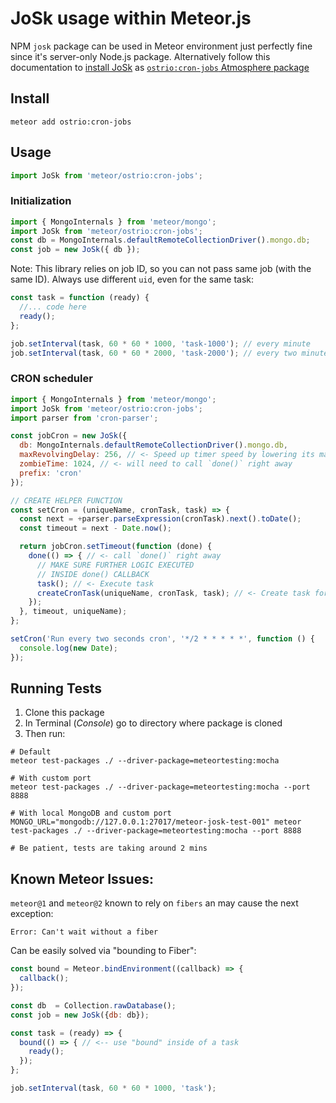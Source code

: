 # JoSk usage within Meteor.js

NPM `josk` package can be used in Meteor environment just perfectly fine since it's server-only Node.js package. Alternatively follow this documentation to [install JoSk](https://github.com/veliovgroup/josk#install-meteor) as [`ostrio:cron-jobs` Atmosphere package](https://atmospherejs.com/ostrio/cron-jobs)

## Install

```shell
meteor add ostrio:cron-jobs
```

## Usage

```js
import JoSk from 'meteor/ostrio:cron-jobs';
```

### Initialization

```js
import { MongoInternals } from 'meteor/mongo';
import JoSk from 'meteor/ostrio:cron-jobs';
const db = MongoInternals.defaultRemoteCollectionDriver().mongo.db;
const job = new JoSk({ db });
```

Note: This library relies on job ID, so you can not pass same job (with the same ID). Always use different `uid`, even for the same task:

```js
const task = function (ready) {
  //... code here
  ready();
};

job.setInterval(task, 60 * 60 * 1000, 'task-1000'); // every minute
job.setInterval(task, 60 * 60 * 2000, 'task-2000'); // every two minutes
```

### CRON scheduler

```js
import { MongoInternals } from 'meteor/mongo';
import JoSk from 'meteor/ostrio:cron-jobs';
import parser from 'cron-parser';

const jobCron = new JoSk({
  db: MongoInternals.defaultRemoteCollectionDriver().mongo.db,
  maxRevolvingDelay: 256, // <- Speed up timer speed by lowering its max revolving delay
  zombieTime: 1024, // <- will need to call `done()` right away
  prefix: 'cron'
});

// CREATE HELPER FUNCTION
const setCron = (uniqueName, cronTask, task) => {
  const next = +parser.parseExpression(cronTask).next().toDate();
  const timeout = next - Date.now();

  return jobCron.setTimeout(function (done) {
    done(() => { // <- call `done()` right away
      // MAKE SURE FURTHER LOGIC EXECUTED
      // INSIDE done() CALLBACK
      task(); // <- Execute task
      createCronTask(uniqueName, cronTask, task); // <- Create task for the next iteration
    });
  }, timeout, uniqueName);
};

setCron('Run every two seconds cron', '*/2 * * * * *', function () {
  console.log(new Date);
});
```

## Running Tests

1. Clone this package
2. In Terminal (*Console*) go to directory where package is cloned
3. Then run:

```shell
# Default
meteor test-packages ./ --driver-package=meteortesting:mocha

# With custom port
meteor test-packages ./ --driver-package=meteortesting:mocha --port 8888

# With local MongoDB and custom port
MONGO_URL="mongodb://127.0.0.1:27017/meteor-josk-test-001" meteor test-packages ./ --driver-package=meteortesting:mocha --port 8888

# Be patient, tests are taking around 2 mins
```

## Known Meteor Issues:

`meteor@1` and `meteor@2` known to rely on `fibers` an may cause the next exception:

```log
Error: Can't wait without a fiber
```

Can be easily solved via "bounding to Fiber":

```js
const bound = Meteor.bindEnvironment((callback) => {
  callback();
});

const db  = Collection.rawDatabase();
const job = new JoSk({db: db});

const task = (ready) => {
  bound(() => { // <-- use "bound" inside of a task
    ready();
  });
};

job.setInterval(task, 60 * 60 * 1000, 'task');
```
